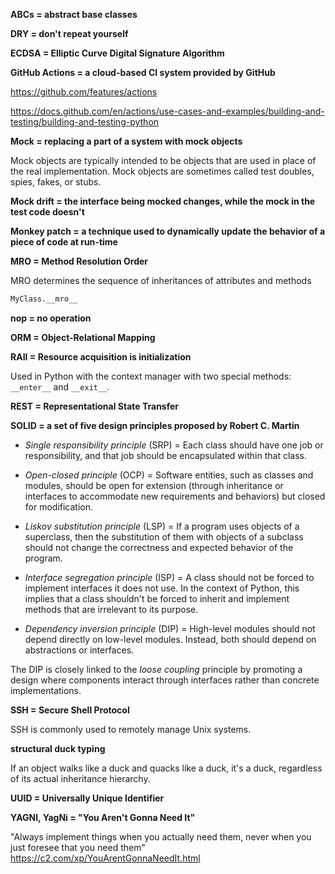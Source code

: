 **ABCs = abstract base classes**

**DRY = don't repeat yourself**

**ECDSA = Elliptic Curve Digital Signature Algorithm**

**GitHub Actions = a cloud-based CI system provided by GitHub**

https://github.com/features/actions

https://docs.github.com/en/actions/use-cases-and-examples/building-and-testing/building-and-testing-python

**Mock = replacing a part of a system with mock objects**

Mock objects are typically intended to be objects that are used in place of the real implementation.
Mock objects are sometimes called test doubles, spies, fakes, or stubs.

**Mock drift = the interface being mocked changes, while the mock in the test code doesn't**

**Monkey patch = a technique used to dynamically update the behavior of a piece of code at run-time**

**MRO = Method Resolution Order**

MRO determines the sequence of inheritances of attributes and methods
```python
MyClass.__mro__
```

**nop = no operation**

**ORM = Object-Relational Mapping** 

**RAII = Resource acquisition is initialization**

Used in Python with the context manager with two special methods: `__enter__` and `__exit__`.

**REST = Representational State Transfer**

**SOLID = a set of five design principles proposed by Robert C. Martin**

- *Single responsibility principle* (SRP) =
Each class should have one job or responsibility, 
and that job should be encapsulated within that class.

- *Open-closed principle* (OCP) =
Software entities, such as classes and modules, should be open 
for extension (through inheritance or interfaces to accommodate 
new requirements and behaviors) but closed for modification.

- *Liskov substitution principle* (LSP) = 
If a program uses objects of a superclass, then the substitution of them with objects
of a subclass should not change the correctness and expected behavior of the program.

- *Interface segregation principle* (ISP) =
A class should not be forced to implement interfaces it does not use.
In the context of Python, this implies that a class shouldn't be forced 
to inherit and implement methods that are irrelevant to its purpose.

- *Dependency inversion principle* (DIP) =
High-level modules should not depend directly on low-level modules.
Instead, both should depend on abstractions or interfaces.

The DIP is closely linked to the *loose coupling* principle by promoting a design
where components interact through interfaces rather than concrete implementations.

**SSH = Secure Shell Protocol**

SSH is commonly used to remotely manage Unix systems.

**structural duck typing**

If an object walks like a duck and quacks like a duck, it's a duck, regardless of its actual inheritance hierarchy.

**UUID = Universally Unique Identifier**

**YAGNI, YagNi = "You Aren't Gonna Need It"**

"Always implement things when you actually need them, never when you just foresee that you need them" 
https://c2.com/xp/YouArentGonnaNeedIt.html
